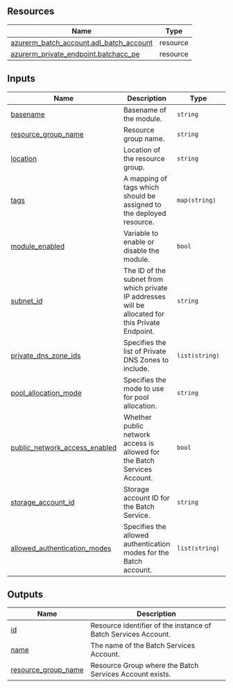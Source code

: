 <!-- BEGIN_TF_DOCS -->
## Resources

| Name | Type |
|------|------|
| [azurerm_batch_account.adl_batch_account](https://registry.terraform.io/providers/hashicorp/azurerm/latest/docs/resources/batch_account) | resource |
| [azurerm_private_endpoint.batchacc_pe](https://registry.terraform.io/providers/hashicorp/azurerm/latest/docs/resources/private_endpoint) | resource |

## Inputs

| Name | Description | Type | Default | Required |
|------|-------------|------|---------|:--------:|
| <a name="input_basename"></a> [basename](#input\_basename) | Basename of the module. | `string` | n/a | yes |
| <a name="input_resource_group_name"></a> [resource\_group\_name](#input\_resource\_group\_name) | Resource group name. | `string` | n/a | yes |
| <a name="input_location"></a> [location](#input\_location) | Location of the resource group. | `string` | n/a | yes |
| <a name="input_tags"></a> [tags](#input\_tags) | A mapping of tags which should be assigned to the deployed resource. | `map(string)` | `{}` | no |
| <a name="input_module_enabled"></a> [module\_enabled](#input\_module\_enabled) | Variable to enable or disable the module. | `bool` | `true` | no |
| <a name="input_subnet_id"></a> [subnet\_id](#input\_subnet\_id) | The ID of the subnet from which private IP addresses will be allocated for this Private Endpoint. | `string` | `""` | no |
| <a name="input_private_dns_zone_ids"></a> [private\_dns\_zone\_ids](#input\_private\_dns\_zone\_ids) | Specifies the list of Private DNS Zones to include. | `list(string)` | `[]` | no |
| <a name="input_pool_allocation_mode"></a> [pool\_allocation\_mode](#input\_pool\_allocation\_mode) | Specifies the mode to use for pool allocation. | `string` | `"BatchService"` | no |
| <a name="input_public_network_access_enabled"></a> [public\_network\_access\_enabled](#input\_public\_network\_access\_enabled) | Whether public network access is allowed for the Batch Services Account. | `bool` | `false` | no |
| <a name="input_storage_account_id"></a> [storage\_account\_id](#input\_storage\_account\_id) | Storage account ID for the Batch Service. | `string` | n/a | yes |
| <a name="input_allowed_authentication_modes"></a> [allowed\_authentication\_modes](#input\_allowed\_authentication\_modes) | Specifies the allowed authentication modes for the Batch account. | `list(string)` | <pre>[<br>  "AAD",<br>  "SharedKey",<br>  "TaskAuthenticationToken"<br>]</pre> | no |

## Outputs

| Name | Description |
|------|-------------|
| <a name="output_id"></a> [id](#output\_id) | Resource identifier of the instance of Batch Services Account. |
| <a name="output_name"></a> [name](#output\_name) | The name of the Batch Services Account. |
| <a name="output_resource_group_name"></a> [resource\_group\_name](#output\_resource\_group\_name) | Resource Group where the Batch Services Account exists. |
<!-- END_TF_DOCS -->